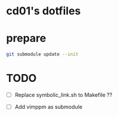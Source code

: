 # cd01's dotfiles

# prepare

``` sh
git submodule update --init
```

# TODO

* [ ] Replace symbolic_link.sh to Makefile ??
* [ ] Add vimppm as submodule

